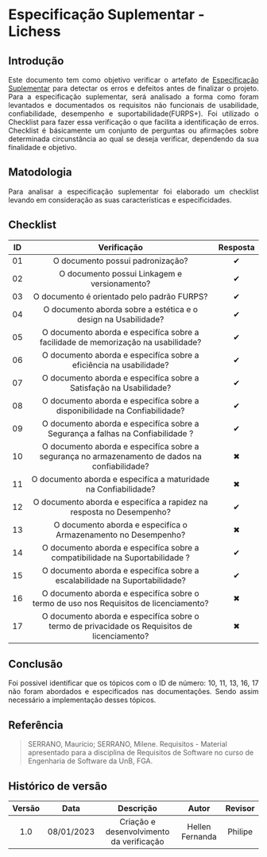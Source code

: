 # Especificação Suplementar - Lichess

## Introdução

<p style="text-align: justify;">Este documento tem como objetivo verificar o artefato de <a href= https://requisitos-de-software.github.io/2022.2-Lichess/modelagem/especificacao_suplementar/ target="_blank">Especificação Suplementar</a> para detectar os erros e defeitos antes de finalizar o projeto. Para a especificação suplementar, será analisado a forma como foram levantados e documentados os requisitos não funcionais de usabilidade, confiabilidade, desempenho e suportabilidade(FURPS+). Foi utilizado o Checklist para fazer essa verificação o que facilita a identificação de erros. Checklist é básicamente um conjunto de perguntas ou afirmações sobre determinada circunstância ao qual se deseja verificar, dependendo da sua finalidade e objetivo.</p>

## Matodologia

<p style="text-align: justify;">Para analisar a especificação suplementar foi elaborado um checklist levando em consideração as suas características e especificidades.</p>

## Checklist

| ID  |                                          Verificação                                           | Resposta |
| :-: | :--------------------------------------------------------------------------------------------: | :------: |
| 01  |                                O documento possui padronização?                                |    ✔     |
| 02  |                          O documento possui Linkagem e versionamento?                          |    ✔     |
| 03  |                           O documento é orientado pelo padrão FURPS?                           |    ✔     |
| 04  |                 O documento aborda sobre a estética e o design na Usabilidade?                 |    ✔     |
| 05  |       O documento aborda e especifíca sobre a facilidade de memorização na usabilidade?        |    ✔     |
| 06  |               O documento aborda e especifíca sobre a eficiência na usabilidade?               |    ✔     |
| 07  |               O documento aborda e especifíca sobre a Satisfação na Usabilidade?               |    ✔     |
| 08  |           O documento aborda e especifíca sobre a disponibilidade na Confiabilidade?           |    ✔     |
| 09  |         O documento aborda e especifíca sobre a Segurança a falhas na Confiabilidade ?         |    ✔     |
| 10  | O documento aborda e especifíca sobre a segurança no armazenamento de dados na confiabilidade? |    ✖     |
| 11  |                O documento aborda e especifíca a maturidade na Confiabilidade?                 |    ✖     |
| 12  |              O documento aborda e especifíca a rapidez na resposta no Desempenho?              |    ✔     |
| 13  |                 O documento aborda e especifíca o Armazenamento no Desempenho?                 |    ✖     |
| 14  |          O documento aborda e especifíca sobre a compatibilidade na Suportabilidade ?          |    ✔     |
| 15  |           O documento aborda e especifíca sobre a escalabilidade na Suportabilidade?           |    ✔     |
| 16  |     O documento aborda e especifíca sobre o termo de uso nos Requisitos de licenciamento?      |    ✖     |
| 17  |  O documento aborda e especifíca sobre o termo de privacidade os Requisitos de licenciamento?  |    ✖     |

## Conclusão

<p style="text-align: justify;">Foi possivel identificar que os tópicos com o ID de número: 10, 11, 13, 16, 17 não foram abordados e especificados nas documentações. Sendo assim necessário a implementação desses tópicos. </p>

## Referência

> SERRANO, Maurício; SERRANO, Milene. Requisitos - Material apresentado para a disciplina de Requisitos de Software no curso de Engenharia de Software da UnB, FGA.

## Histórico de versão

| Versão |    Data    |                Descrição                 |      Autor      | Revisor |
| :----: | :--------: | :--------------------------------------: | :-------------: | :-----: |
|  1.0   | 08/01/2023 | Criação e desenvolvimento da verificação | Hellen Fernanda | Philipe |
